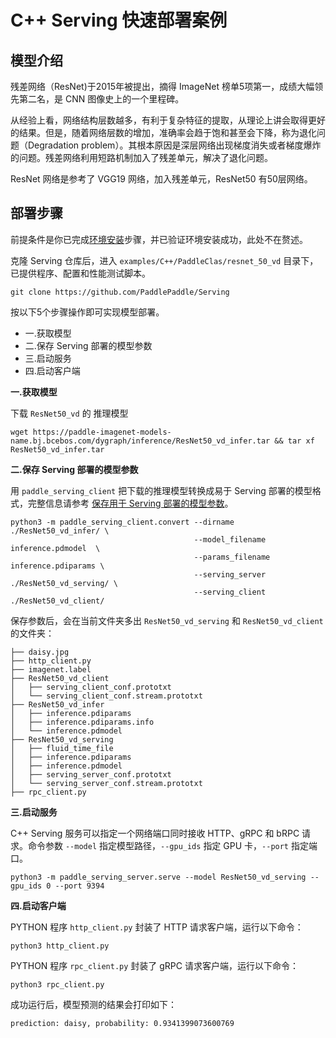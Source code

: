 # C++ Serving 快速部署案例

## 模型介绍
残差网络（ResNet)于2015年被提出，摘得 ImageNet 榜单5项第一，成绩大幅领先第二名，是 CNN 图像史上的一个里程碑。

从经验上看，网络结构层数越多，有利于复杂特征的提取，从理论上讲会取得更好的结果。但是，随着网络层数的增加，准确率会趋于饱和甚至会下降，称为退化问题（Degradation problem）。其根本原因是深层网络出现梯度消失或者梯度爆炸的问题。残差网络利用短路机制加入了残差单元，解决了退化问题。

ResNet 网络是参考了 VGG19 网络，加入残差单元，ResNet50 有50层网络。

## 部署步骤

前提条件是你已完成[环境安装]()步骤，并已验证环境安装成功，此处不在赘述。

克隆 Serving 仓库后，进入 `examples/C++/PaddleClas/resnet_50_vd` 目录下，已提供程序、配置和性能测试脚本。
```
git clone https://github.com/PaddlePaddle/Serving
```

按以下5个步骤操作即可实现模型部署。
- 一.获取模型
- 二.保存 Serving 部署的模型参数
- 三.启动服务
- 四.启动客户端

**一.获取模型**

下载 `ResNet50_vd` 的 推理模型
```
wget https://paddle-imagenet-models-name.bj.bcebos.com/dygraph/inference/ResNet50_vd_infer.tar && tar xf ResNet50_vd_infer.tar

```

**二.保存 Serving 部署的模型参数**

用 `paddle_serving_client` 把下载的推理模型转换成易于 Serving 部署的模型格式，完整信息请参考 [保存用于 Serving 部署的模型参数](./5-1_Save_Model_Params_CN.md)。

```
python3 -m paddle_serving_client.convert --dirname ./ResNet50_vd_infer/ \
                                         --model_filename inference.pdmodel  \
                                         --params_filename inference.pdiparams \
                                         --serving_server ./ResNet50_vd_serving/ \
                                         --serving_client ./ResNet50_vd_client/
```

保存参数后，会在当前文件夹多出 `ResNet50_vd_serving` 和 `ResNet50_vd_client` 的文件夹：
```
├── daisy.jpg
├── http_client.py
├── imagenet.label
├── ResNet50_vd_client
│   ├── serving_client_conf.prototxt
│   └── serving_client_conf.stream.prototxt
├── ResNet50_vd_infer
│   ├── inference.pdiparams
│   ├── inference.pdiparams.info
│   └── inference.pdmodel
├── ResNet50_vd_serving
│   ├── fluid_time_file
│   ├── inference.pdiparams
│   ├── inference.pdmodel
│   ├── serving_server_conf.prototxt
│   └── serving_server_conf.stream.prototxt
├── rpc_client.py
```

**三.启动服务**

C++ Serving 服务可以指定一个网络端口同时接收 HTTP、gRPC 和 bRPC 请求。命令参数 `--model` 指定模型路径，`--gpu_ids` 指定 GPU 卡，`--port` 指定端口。

```
python3 -m paddle_serving_server.serve --model ResNet50_vd_serving --gpu_ids 0 --port 9394
```

**四.启动客户端**

PYTHON 程序 `http_client.py` 封装了 HTTP 请求客户端，运行以下命令：

```
python3 http_client.py
```

PYTHON 程序 `rpc_client.py` 封装了 gRPC 请求客户端，运行以下命令：

```
python3 rpc_client.py
```

成功运行后，模型预测的结果会打印如下：

```
prediction: daisy, probability: 0.9341399073600769
```
